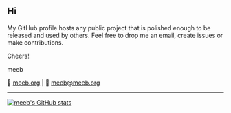 ## Hi

My GitHub profile hosts any public project that is polished enough to be released and
used by others. Feel free to drop me an email, create issues or make contributions.

Cheers!

meeb

:link: [meeb.org](https://meeb.org/)  |  :e-mail: [meeb@meeb.org](mailto:meeb@meeb.org)

---

[![meeb's GitHub stats](https://github-readme-stats.vercel.app/api?username=meeb&show_icons=true&theme=dark&hide=issues,contribs&custom_title=Activity)](https://github.com/meeb)
